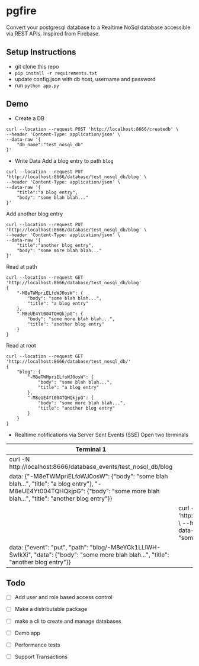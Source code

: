 # pgfire
Convert your postgresql database to a Realtime NoSql database accessible via REST APIs. Inspired from Firebase.

## Setup Instructions

- git clone this repo
- `pip install -r requirements.txt`
- update config.json with db host, username and password
- run `python app.py`

## Demo

- Create a DB
```
curl --location --request POST 'http://localhost:8666/createdb' \
--header 'Content-Type: application/json' \
--data-raw '{
	"db_name":"test_nosql_db"
}'
```

- Write Data
Add a blog entry to path `blog`
```
curl --location --request PUT 'http://localhost:8666/database/test_nosql_db/blog' \
--header 'Content-Type: application/json' \
--data-raw '{
	"title":"a blog entry",
	"body": "some blah blah..."
}'
```

Add another blog entry
```
curl --location --request PUT 'http://localhost:8666/database/test_nosql_db/blog' \
--header 'Content-Type: application/json' \
--data-raw '{
	"title":"another blog entry",
	"body": "some more blah blah..."
}'
```

Read at path
```
curl --location --request GET 'http://localhost:8666/database/test_nosql_db/blog'
{
    "-M8eTWMpriELfoWJ0osW": {
        "body": "some blah blah...",
        "title": "a blog entry"
    },
    "-M8eUE4Yt004TQHQkjpG": {
        "body": "some more blah blah...",
        "title": "another blog entry"
    }
}
```
Read at root
```
curl --location --request GET 'http://localhost:8666/database/test_nosql_db/'
{
    "blog": {
        "-M8eTWMpriELfoWJ0osW": {
            "body": "some blah blah...",
            "title": "a blog entry"
        },
        "-M8eUE4Yt004TQHQkjpG": {
            "body": "some more blah blah...",
            "title": "another blog entry"
        }
    }
}
```

- Realtime notifications via Server Sent Events (SSE)
Open two terminals

| Terminal 1                                                                                                                                                                                        | Terminal 2                                                                                                                                                                                                                          |
|---------------------------------------------------------------------------------------------------------------------------------------------------------------------------------------------------|-------------------------------------------------------------------------------------------------------------------------------------------------------------------------------------------------------------------------------------|
| curl -N http://localhost:8666/database_events/test_nosql_db/blog                                                                                                                                  |                                                                                                                                                                                                                                     |
| data: {"-M8eTWMpriELfoWJ0osW": {"body": "some blah blah...", "title": "a blog entry"}, "-M8eUE4Yt004TQHQkjpG": {"body": "some more blah blah...", "title": "another blog entry"}} |                                                                                                                                                                                                                                     |
|                                                                                                                                                                                                   | curl --location --request POST 'http://localhost:8666/database/test_nosql_db/blog' \ --header 'Content-Type: application/json' \ --data-raw '{ 	"title":"another blog entry", 	"body": "some more blah blah..." }' |
| data: {"event": "put", "path": "blog/-M8eYCk1LLlWH-SwIkXi", "data": {"body": "some more blah blah...", "title": "another blog entry"}}                                        |                                                                                                                                                                                                                                     |


## Todo
- [ ] Add user and role based access control
- [ ] Make a distributable package
- [ ] make a cli to create and manage databases
- [ ] Demo app 
- [ ] Performance tests
- [ ] Support Transactions


